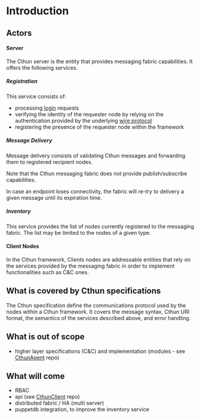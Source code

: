 Introduction
===

<!-- TODO(ale): organize this as it was meant for publishing a paper:
    Messaging fabric - problem description ...
    What Cthun solves - solution description ...
    MCO and other messaging solutions; differences, improvements ...
    What is the Cthun communications layer ...
-->

Actors
---

<!-- TODO(ale): consider using broker instead of server -->

#### Server

The Cthun server is the entity that provides messaging fabric capabilities. It
offers the following services.

<!-- TODO(ale): should we use the registration term? -->

##### Registration

This service consists of:

 - processing [login][1] requests
 - verifying the identity of the requester node by relying on the authentication
 provided by the underlying [wire protocol][2]
 - registering the presence of the requester node within the framework

##### Message Delivery

Message delivery consists of validating Cthun messages and forwarding them to
registered recipient nodes.

Note that the Cthun messaging fabric does not provide publish/subscribe
capabilities.

In case an endpoint loses connectivity, the fabric will re-try to delivery a
given message until its expiration time.

##### Inventory

This service provides the list of nodes currently registered to the messaging
fabric. The list may be limited to the nodes of a given type.

#### Client Nodes

In the Cthun framework, Clients nodes are addressable entities that rely on the
services provided by the messaging fabric in order to implement functionalities
such as C&C ones.

What is covered by Cthun specifications
---

The Cthun specification define the communications protocol used by the nodes
within a Cthun framework. It covers the message syntax, Cthun URI format, the
semantics of the services described above, and error handling.

What is out of scope
---

 - higher layer specifications (C&C) and implementation (modules - see
 [CthunAgent][3] repo)

What will come
---

 - RBAC
 - api (see [CthunClient][4] repo)
 - distributed fabric / HA (multi server)
 - puppetdb integration, to improve the inventory service

[1]: registration.md
[2]: wire_protocol.md
[3]: https://github.com/puppetlabs/cthun-agent
[4]: https://github.com/puppetlabs/cthun-client
